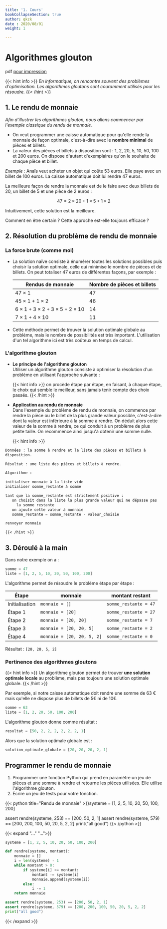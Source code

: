 ```yaml
---
title: '1. Cours'
bookCollapseSection: true
author: qkzk
date : 2020/08/01
weight: 1

---
```


# Algorithmes glouton

pdf [pour impression](/uploads/docsnsi/algo/glouton/1_cours.pdf)

{{< hint info >}}
_En informatique, on rencontre souvent des problèmes d'optimisation. Les algorithmes gloutons sont
couramment utilisés pour les résoudre._
{{< /hint >}}

## 1. Le rendu de monnaie

_Afin d'illustrer les algorithmes glouton, nous allons commencer par l'exemple classique du rendu de monnaie._

* On veut programmer une caisse automatique pour qu'elle rende la monnaie
    de façon optimale, c'est-à-dire avec le **nombre minimal** de pièces et
    billets.
* La valeur des pièces et billets à disposition sont : 1, 2, 20, 5, 10, 50, 100 et
    200 euros. On dispose d'autant d'exemplaires qu'on le souhaite de chaque
    pièce et billet.

_Exemple :_ Anaïs veut acheter un objet qui coûte 53 euros. Elle paye avec un
billet de 100 euros. La caisse automatique doit lui rendre 47 euros.

La meilleure façon de rendre la monnaie est de le faire avec deux billets de 20,
un billet de 5 et une pièce de 2 euros :

$$47 = 2 \times 20 + 1 \times 5 + 1 \times 2$$

Intuitivement, cette solution est la meilleure.

Comment en être certain ? Cette approche est-elle toujours efficace ?

## 2. Résolution du problème de rendu de monnaie

### La force brute (comme moi)

* La solution naïve consiste à énumérer toutes les solutions possibles puis
    choisir la solution optimale, celle qui minimise le nombre de pièces et
    de billets. On peut totaliser 47 euros de différentes façons, par exemple :

    | Rendus de monnaie                                 | Nombre de pièces et billets |
    |---------------------------------------------------|-----------------------------|
    | $47 \times 1$                                     | 47                          |
    | $45 \times 1 + 1 \times 2$                        | 46                          |
    | $6\times 1 + 3\times 2 + 3 \times 5 + 2\times 10$ | 14                          |
    | $7 \times 1 + 4 \times 10$                        | 11                          |


* Cette méthode permet de trouver la solution optimale globale au problème,
    mais le nombre de possibilités est très important. L'utilisation d'un tel
    algorithme ici est très coûteux en temps de calcul.

### L'algorithme glouton

* **Le principe de l'algorithme glouton**\
    Utiliser un algorithme glouton consiste à optimiser la résolution d'un
    problème en utilisant l'approche suivante : 

    {{< hint info >}}
on procède étape par étape,
en faisant, à chaque étape, le choix qui semble le meilleur, sans jamais
tenir compte des choix passés.
    {{< /hint >}}

* **Application au rendu de monnaie**\
    Dans l'exemple du problème de rendu de monnaie, on commence par rendre la
    pièce ou le billet de la plus grande valeur possible, c'est-à-dire dont
    la valeur est inférieure à la somme à rendre. On déduit alors cette valeur
    de la somme à rendre, ce qui conduit à un problème de plus petite taille.
    On recommence ainsi jusqu'à obtenir une somme nulle.

    {{< hint info >}}
```python
Données : la somme à rendre et la liste des pièces et billets à
disposition.

Résultat : une liste des pièces et billets à rendre.

Algorithme :

initialiser monnaie à la liste vide 
initialiser somme_restante à somme 

tant que la somme_restante est strictement positive :
   on choisit dans la liste la plus grande valeur qui ne dépasse pas
     la somme restante
   on ajoute cette valeur à monnaie
   somme_restante = somme_restante - valeur_choisie

renvoyer monnaie
```
    {{< /hint >}}

## 3. Déroulé à la main

Dans notre exemple on a :

```python
somme = 47
liste = [1, 2, 5, 10, 20, 50, 100, 200]
```

L'algorithme permet de résoudre le problème étape par étape :

| Étape          | monnaie                    | montant restant       |
|----------------|----------------------------|-----------------------|
| Initialisation | `monnaie = []`             | `somme_restante = 47` |
| Étape 1        | `monnaie = [20]`           | `somme_restante = 27` |
| Étape 2        | `monnaie = [20, 20]`       | `somme_restante = 7`  |
| Étape 3        | `monnaie = [20, 20, 5]`    | `somme_restante = 2`  |
| Étape 4        | `monnaie = [20, 20, 5, 2]` | `somme_restante = 0`  |

Résultat : `[20, 20, 5, 2]`

### Pertinence des algorithmes gloutons


{{< hint info >}}
Un algorithme glouton permet de trouver **une solution optimale locale** au
problème, mais pas toujours une solution optimale globale.
{{< /hint >}}

Par exemple, si notre caisse automatique doit rendre une somme de 63 €
mais qu'elle ne dispose plus de billets de 5€ ni de 10€.

```python
somme = 63
liste = [1, 2, 20, 50, 100, 200]
```

L'algorithme glouton donne comme résultat :

```python
resultat = [50, 2, 2, 2, 2, 2, 2, 1]
```

Alors que la solution optimale globale est :

```python
solution_optimale_globale = [20, 20, 20, 2, 1]
```


## Programmer le rendu de monnaie

1. Programmer une fonction Python qui prend en paramètre un jeu de pièces
    et une somme à rendre et retourne les pièces utilisées.
    Elle utilise l'algorithme glouton.
2. Écrire un jeu de tests pour votre fonction.

{{< python title="Rendu de monnaie" >}}systeme = [1, 2, 5, 10, 20, 50, 100, 200]



assert rendre(systeme, 253) == [200, 50, 2, 1]
assert rendre(systeme, 579) == [200, 200, 100, 50, 20, 5, 2, 2]
print("all good")
{{< /python >}}

{{< expand "..." "...">}}
```python
systeme = [1, 2, 5, 10, 20, 50, 100, 200]

def rendre(systeme, montant):
    monnaie = []
    i = len(systeme) - 1
    while montant > 0:
        if systeme[i] <= montant:
            montant -= systeme[i]
            monnaie.append(systeme[i])
        else:
            i -= 1
    return monnaie

assert rendre(systeme, 253) == [200, 50, 2, 1]
assert rendre(systeme, 579) == [200, 200, 100, 50, 20, 5, 2, 2]
print("all good")
```
{{< /expand >}}
